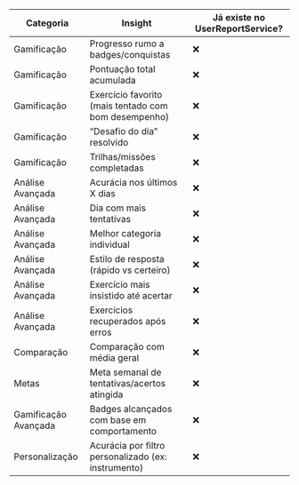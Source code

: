 | Categoria              | Insight                                                                 | Já existe no UserReportService? |
|------------------------|------------------------------------------------------------------------|----------------------------------|
| Gamificação            | Progresso rumo a badges/conquistas                                    | ❌                                |
| Gamificação            | Pontuação total acumulada                                              | ❌                                |
| Gamificação            | Exercício favorito (mais tentado com bom desempenho)                  | ❌                                |
| Gamificação            | “Desafio do dia” resolvido                                             | ❌                                |
| Gamificação            | Trilhas/missões completadas                                            | ❌                                |
| Análise Avançada       | Acurácia nos últimos X dias                                            | ❌                                |
| Análise Avançada       | Dia com mais tentativas                                                | ❌                                |
| Análise Avançada       | Melhor categoria individual                                            | ❌                                |
| Análise Avançada       | Estilo de resposta (rápido vs certeiro)                                | ❌                                |
| Análise Avançada       | Exercício mais insistido até acertar                                   | ❌                                |
| Análise Avançada       | Exercícios recuperados após erros                                      | ❌                                |
| Comparação             | Comparação com média geral                                             | ❌                                |
| Metas                  | Meta semanal de tentativas/acertos atingida                            | ❌                                |
| Gamificação Avançada   | Badges alcançados com base em comportamento                            | ❌                                |
| Personalização         | Acurácia por filtro personalizado (ex: instrumento)                    | ❌                                |
